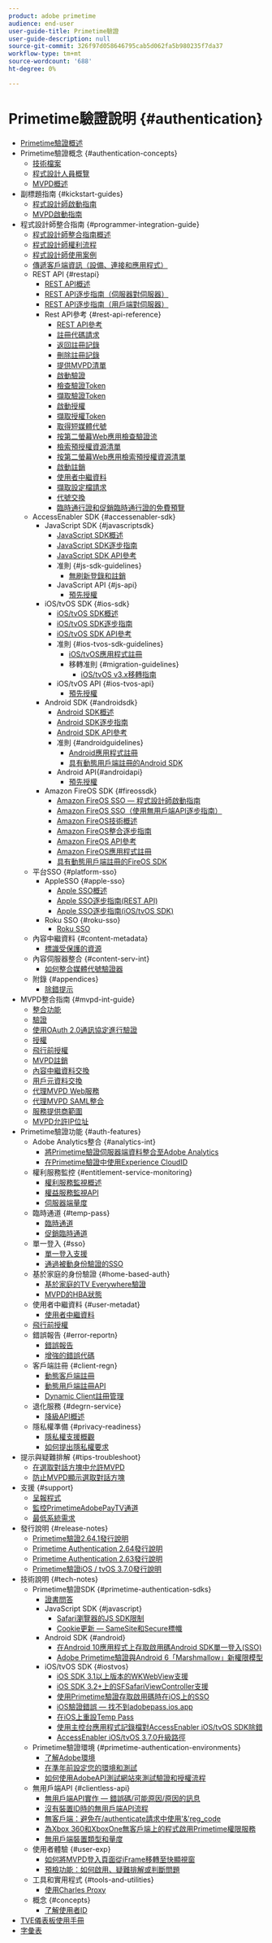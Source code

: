 ```yaml
---
product: adobe primetime
audience: end-user
user-guide-title: Primetime驗證
user-guide-description: null
source-git-commit: 326f97d058646795cab5d062fa5b980235f7da37
workflow-type: tm+mt
source-wordcount: '688'
ht-degree: 0%

---
```



# Primetime驗證說明 {#authentication}

+ [Primetime驗證概述](home.md)
+ Primetime驗證概念 {#authentication-concepts}
   + [技術檔案](technical-paper.md)
   + [程式設計人員概覽](programmer-overview.md)
   + [MVPD概述](mvpd-overview.md)
+ 副標題指南 {#kickstart-guides}
   + [程式設計師啟動指南](programmer-kickstart-guide.md)
   + [MVPD啟動指南](mvpd-kickstart-guide.md)
+ 程式設計師整合指南 {#programmer-integration-guide}
   + [程式設計師整合指南概述](programmer-integration-guide-overview.md)
   + [程式設計師權利流程](entitlement-flow.md)
   + [程式設計師使用案例](programmer-use-cases.md)
   + [傳遞客戶端資訊（設備、連接和應用程式）](passing-client-information-device-connection-and-application.md)
   + REST API {#restapi}
      + [REST API概述](rest-api-overview.md)
      + [REST API逐步指南（伺服器對伺服器）](rest-api-cookbook-servertoserver.md)
      + [REST API逐步指南（用戶端對伺服器）](rest-api-cookbook-clienttoserver.md)
      + Rest API參考 {#rest-api-reference}
         + [REST API參考](rest-api-reference.md)
         + [註冊代碼請求](registration-code-request.md)
         + [返回註冊記錄](return-registration-record.md)
         + [刪除註冊記錄](delete-registration-record.md)
         + [提供MVPD清單](provide-mvpd-list.md)
         + [啟動驗證](initiate-authentication.md)
         + [檢查驗證Token](check-authentication-token.md)
         + [擷取驗證Token](retrieve-authentication-token.md)
         + [啟動授權](initiate-authorization.md)
         + [擷取授權Token](retrieve-authorization-token.md)
         + [取得短媒體代號](obtain-short-media-token.md)
         + [按第二螢幕Web應用檢查驗證流](check-authentication-flow-by-second-screen-web-app.md)
         + [檢索預授權資源清單](retrieve-list-of-preauthorized-resources.md)
         + [按第二螢幕Web應用檢索預授權資源清單](retrieve-list-of-preauthorized-resources-by-second-screen-web-app.md)
         + [啟動註銷](initiate-logout.md)
         + [使用者中繼資料](user-metadata.md)
         + [擷取設定檔請求](retrieve-profilerequest.md)
         + [代號交換](token-exchange.md)
         + [臨時通行證和促銷臨時通行證的免費預覽](free-preview-for-temp-pass-and-promotional-temp-pass.md)
   + AccessEnabler SDK {#accessenabler-sdk}
      + JavaScript SDK {#javascriptsdk}
         + [JavaScript SDK概述](javascript-sdk-overview.md)
         + [JavaScript SDK逐步指南](javascript-sdk-cookbook.md)
         + [JavaScript SDK API參考](javascript-sdk-api-reference.md)
         + 准則 {#js-sdk-guidelines}
            + [無刷新登錄和註銷](refreshless-login-and-logout.md)
         + JavaScript API {#js-api}
            + [預先授權](js-preauthorize.md)
      + iOS/tvOS SDK {#ios-sdk}
         + [iOS/tvOS SDK概述](iostvos-sdk-overview.md)
         + [iOS/tvOS SDK逐步指南](iostvos-sdk-cookbook.md)
         + [iOS/tvOS SDK API參考](iostvos-sdk-api-reference.md)
         + 准則 {#ios-tvos-sdk-guidelines}
            + [iOS/tvOS應用程式註冊](iostvos-application-registration.md)
            + 移轉准則 {#migration-guidelines}
               + [iOS/tvOS v3.x移轉指南](iostvos-v3x-migration-guide.md)
         + iOS/tvOS API {#ios-tvos-api}
            + [預先授權](preauthorize.md)
      + Android SDK {#androidsdk}
         + [Android SDK概述](android-sdk-overview.md)
         + [Android SDK逐步指南](android-sdk-cookbook.md)
         + [Android SDK API參考](android-sdk-api-reference.md)
         + 准則 {#androidguidelines}
            + [Android應用程式註冊](android-application-registration.md)
            + [具有動態用戶端註冊的Android SDK](android-sdk-with-dynamic-client-registration.md)
         + Android API{#androidapi}
            + [預先授權](preauthorize-android.md)
      + Amazon FireOS SDK {#fireossdk}
         + [Amazon FireOS SSO — 程式設計師啟動指南](amazon-firetv-sso-programmer-kickoff-guide.md)
         + [Amazon FireOS SSO（使用無用戶端API逐步指南）](amazon-fireos-sso-using-clientless-api-cookbook.md)
         + [Amazon FireOS技術概述](amazon-fireos-technical-overview.md)
         + [Amazon FireOS整合逐步指南](amazon-fireos-integration-cookbook.md)
         + [Amazon FireOS API參考](amazon-fireos-native-client-api-reference.md)
         + [Amazon FireOS應用程式註冊](amazon-fireos-application-registration.md)
         + [具有動態用戶端註冊的FireOS SDK](fireos-sdk-with-dynamic-client-registration.md)
   + 平台SSO {#platform-sso}
      + AppleSSO {#apple-sso}
         + [Apple SSO概述](apple-sso-overview.md)
         + [Apple SSO逐步指南(REST API)](apple-sso-cookbook-rest-api.md)
         + [Apple SSO逐步指南(iOS/tvOS SDK)](apple-sso-cookbook-iostvos-sdk.md)
      + Roku SSO {#roku-sso}
         + [Roku SSO](roku-sso-overview.md)
   + 內容中繼資料 {#content-metadata}
      + [標識受保護的資源](identify-protected-resources.md)
   + 內容伺服器整合 {#content-serv-int}
      + [如何整合媒體代號驗證器](media-token-verifier-int.md)
   + 附錄 {#appendices}
      + [除錯提示](appendix-b-debugging-tips.md)
+ MVPD整合指南 {#mvpd-int-guide}
   + [整合功能](mvpd-integr-features.md)
   + [驗證](authn-usecase.md)
   + [使用OAuth 2.0通訊協定進行驗證](authn-oauth2-protocol.md)
   + [授權](authz-usecase.md)
   + [飛行前授權](mvpd-preflight-authz.md)
   + [MVPD註銷](usecase-mvpd-logout.md)
   + [內容中繼資料交換](mvpd-content-metadata-exchange.md)
   + [用戶元資料交換](mvpd-user-metadata-exchng.md)
   + [代理MVPD Web服務](proxy-mvpd-webserv.md)
   + [代理MVPD SAML整合](proxy-mvpd-saml-int.md)
   + [服務提供商範圍](serv-provider-scoping.md)
   + [MVPD允許IP位址](mvpd-listing-ip-addres.md)
+ Primetime驗證功能 {#auth-features}
   + Adobe Analytics整合 {#analytics-int}
      + [將Primetime驗證伺服器端資料整合至Adobe Analytics](integrate-authn-servr-data-analytics.md)
      + [在Primetime驗證中使用Experience CloudID](exp-cloud-id-authn.md)
   + 權利服務監控 {#entitlement-service-monitoring}
      + [權利服務監視概述](entitlement-service-monitoring-overview.md)
      + [權益服務監視API](entitlement-service-monitoring-api.md)
      + [伺服器端量度](understanding-serverside-metrics.md)
   + 臨時通道 {#temp-pass}
      + [臨時通道](temp-pass.md)
      + [促銷臨時通道](promotional-temp-pass.md)
   + 單一登入 {#sso}
      + [單一登入支援](sso-support.md)
      + [通過被動身份驗證的SSO](sso-passive-authn.md)
   + 基於家庭的身份驗證 {#home-based-auth}
      + [基於家庭的TV Everywhere驗證](home-based-authn-tve.md)
      + [MVPD的HBA狀態](hba-status-mvpds.md)
   + 使用者中繼資料 {#user-metadat}
      + [使用者中繼資料](user-metadata-feature.md)
   + [飛行前授權](preflight-authz.md)
   + 錯誤報告 {#error-reportn}
      + [錯誤報告](error-reporting.md)
      + [增強的錯誤代碼](enhanced-error-codes.md)
   + 客戶端註冊 {#client-regn}
      + [動態客戶端註冊](dynamic-client-registration.md)
      + [動態用戶端註冊API](dynamic-client-registration-api.md)
      + [Dynamic Client註冊管理](dynamic-client-registration-management.md)
   + 退化服務 {#degrn-service}
      + [降級API概述](degradation-api-overview.md)
   + 隱私權準備 {#privacy-readiness}
      + [隱私權支援概觀](privacy-supp-overview.md)
      + [如何提出隱私權要求](make-privacy-req.md)
+ 提示與疑難排解 {#tips-troubleshoot}
   + [在選取對話方塊中允許MVPD](allow-mvpd-selectn-dialog.md)
   + [防止MVPD顯示選取對話方塊](prevent-mvpd-selectn-dialog.md)
+ 支援 {#support}
   + [呈報程式](escalation-procedures.md)
   + [監控PrimetimeAdobePayTV通道](monitoring-adobe-pay-tv-pass.md)
   + [最低系統需求](minimum-system-requirements.md)
+ 發行說明 {#release-notes}
   + [Primetime驗證2.64.1發行說明](auth-rn-2641.md)
   + [Primetime Authentication 2.64發行說明](auth-rn-264.md)
   + [Primetime Authentication 2.63發行說明](auth-rn-263.md)
   + [Primetime驗證iOS / tvOS 3.7.0發行說明](authn-rn-ios-tvos-370.md)
+ 技術說明 {#tech-notes}
   + Primetime驗證SDK {#primetime-authentication-sdks}
      + [證書問答](certificates-qa.md)
      + JavaScript SDK {#javascript}
         + [Safari瀏覽器的JS SDK限制](js-sdk-limitations-for-safari-browser.md)
         + [Cookie更新 — SameSite和Secure標幟](cookies-updates--samesite-and-secure-flags.md)
      + Android SDK {#android}
         + [在Android 10應用程式上存取啟用碼Android SDK單一登入(SSO)](access-enabler-android-sdk-single-signon-sso-on-android-10-devices.md)
         + [Adobe Primetime驗證與Android 6「Marshmallow」新權限模型](adobe-primetime-authentication-and-the-android-6-marshmallow-new-permissions-model.md)
      + iOS/tvOS SDK {#iostvos}
         + [iOS SDK 3.1以上版本的WKWebView支援](wkwebview-support-on-ios-sdk-31.md)
         + [iOS SDK 3.2+上的SFSafariViewController支援](sfsafariviewcontroller-support-on-ios-sdk-32.md)
         + [使用Primetime驗證存取啟用碼時在iOS上的SSO](sso-on-ios-when-using-the-primetime-authentication-access-enabler.md)
         + [iOS驗證錯誤 — 找不到adobepass.ios.app](ios-authentication-error-adobepassiosapp-cannot-be-found.md)
         + [在iOS上重設Temp Pass](reset-temp-pass-on-ios.md)
         + [使用主控台應用程式記錄檔對AccessEnabler iOS/tvOS SDK除錯](debugging-the-accessenabler-iostvos-sdk-using-console-app-logs.md)
         + [AccessEnabler iOS/tvOS 3.7.0升級路徑](accessenabler-iostvos-370-upgrade-path.md)
   + Primetime驗證環境 {#primetime-authentication-environments}
      + [了解Adobe環境](understanding-the-adobe-environments.md)
      + [在準年前設定您的環境和測試](setting-up-your-environment-and-testing-in-prequal.md)
      + [如何使用AdobeAPI測試網站來測試驗證和授權流程](test-authn-authz-flows-using-adobes-api-test-site.md)
   + 無用戶端API {#clientless-api}
      + [無用戶端API實作 — 錯誤碼/可能原因/原因的訊息](clientless-api-implementation-error-codes--messages-with-probable-reason--cause.md)
      + [沒有裝置ID時的無用戶端API流程](clientless-api-flow-in-the-absence-of-device-id.md)
      + [無客戶端：避免在/authenticate請求中使用&#39;&amp;&#39;reg_code](clientless-avoid-using-reg-code-in-authenticate-request.md)
      + [為Xbox 360和XboxOne無客戶端上的程式啟用Primetime權限服務](enabling-primetime-entitlement-services-for-a-programmer-on-xbox-360-and-xboxone-clientless-solution.md)
      + [無用戶端裝置類型和量度](benefits-of-using-the-clientless-devicetype-parameter-in-pass-metrics.md)
   + 使用者體驗 {#user-exp}
      + [如何將MVPD登入頁面從iFrame移轉至快顯視窗](migr-mvpd-login-iframe-popup.md)
      + [預檢功能：如何啟用、疑難排解或判斷問題](preflight-feature.md)
   + 工具和實用程式 {#tools-and-utilities}
      + [使用Charles Proxy](using-charles-proxy.md)
   + 概念 {#concepts}
      + [了解使用者ID](understanding-user-ids.md)
+ [TVE儀表板使用手冊](tve-dashboard-user-guide.md)
+ [字彙表](glossary.md)
